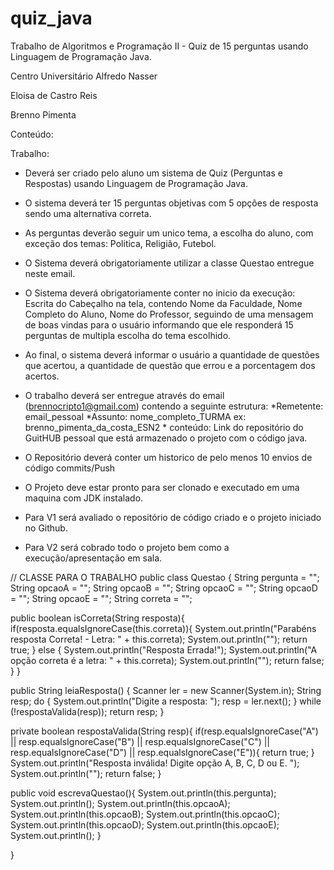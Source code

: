 # quiz_java
Trabalho de Algoritmos e Programação II - Quiz  de 15 perguntas usando Linguagem de Programação Java.

Centro Universitário Alfredo Nasser

Eloisa de Castro Reis

Brenno Pimenta



Conteúdo:


Trabalho:
* Deverá ser criado pelo aluno um sistema de Quiz (Perguntas e Respostas) usando Linguagem de Programação Java.
- O sistema deverá ter 15 perguntas objetivas com 5 opções de resposta sendo uma alternativa correta.
- As perguntas deverão seguir um unico tema, a escolha do aluno, com exceção dos temas: Politica, Religião, Futebol.
- O Sistema deverá obrigatoriamente utilizar a classe Questao entregue neste email.
- O Sistema deverá obrigatoriamente conter no inicio da execução: Escrita do Cabeçalho na tela, contendo Nome da Faculdade, Nome Completo do Aluno, Nome do Professor, seguindo de uma mensagem de boas vindas para o usuário informando que ele responderá 15 perguntas de multipla escolha do tema escolhido.
- Ao final, o sistema deverá informar o usuário a quantidade de questões que acertou, a quantidade de questão que errou e a porcentagem dos acertos.
- O trabalho deverá ser entregue através do email (brennocripto1@gmail.com) contendo a seguinte estrutura:
         *Remetente: email_pessoal
         *Assunto: nome_completo_TURMA  ex: brenno_pimenta_da_costa_ESN2
         * conteúdo: Link do repositório do GuitHUB pessoal que está armazenado o projeto com o código java.

- O Repositório deverá conter um historico de pelo menos 10 envios de código commits/Push
- O Projeto deve estar pronto para ser clonado e executado em uma maquina com JDK instalado.

- Para V1 será avaliado o repositório de código criado e o projeto iniciado no Github.
- Para V2 será cobrado todo o projeto bem como a execução/apresentação em sala.




// CLASSE PARA O TRABALHO
public class Questao {
   String pergunta = "";
   String opcaoA = "";
   String opcaoB = "";
   String opcaoC = "";
   String opcaoD = "";
   String opcaoE = "";
   String correta = "";
   
   public boolean isCorreta(String resposta){
       if(resposta.equalsIgnoreCase(this.correta)){
           System.out.println("Parabéns resposta Correta! - Letra: " + this.correta);
System.out.println("");
           return true;
       } else {
           System.out.println("Resposta Errada!");
           System.out.println("A opção correta é a letra: " + this.correta);
System.out.println("");
           return false;
       }
   }

public String leiaResposta() {
    Scanner ler = new Scanner(System.in);
    String resp;
    do {
System.out.println("Digite a resposta: ");
resp = ler.next();
} while (!respostaValida(resp));
return resp;
}

private boolean respostaValida(String resp){
    if(resp.equalsIgnoreCase("A") || resp.equalsIgnoreCase("B") || resp.equalsIgnoreCase("C") ||
    resp.equalsIgnoreCase("D") || resp.equalsIgnoreCase("E")){
      return true;
    }
    System.out.println("Resposta inválida! Digite opção A, B, C, D ou E. ");
System.out.println("");
    return false;
}
   
   public void escrevaQuestao(){
       System.out.println(this.pergunta);
       System.out.println();
       System.out.println(this.opcaoA);
       System.out.println(this.opcaoB);
       System.out.println(this.opcaoC);
       System.out.println(this.opcaoD);
       System.out.println(this.opcaoE);
       System.out.println();
   }
   
}
